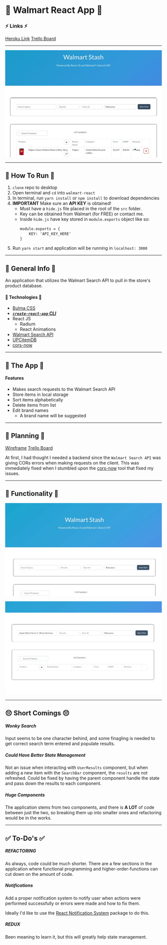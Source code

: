 # :department_store: Walmart React App :department_store:


### :zap: Links :zap:
[Heroku Link](https://walmart-react.herokuapp.com/)
[Trello Board](https://trello.com/b/Nzh9mvgy/walmart-react)

***

![splash-img](./readme-imgs/walmart-stash-splash.jpg)

***

## :running: How To Run :running:

1. `clone` repo to desktop
2. Open terminal and `cd` into `walmart-react`
3. In terminal, run `yarn install` or `npm install` to download dependencies
4. **IMPORTANT** Make sure an **API KEY** is obtained!
    - Must have a `hide.js` file placed in the root of the `src` folder.
    - Key can be obtained from Walmart (for FREE) or contact me.
    - Inside `hide.js` have key stored in `module.exports` object like so:
        ```
        module.exports = {
            KEY: 'API_KEY_HERE'
        }
        ```
5. Run `yarn start` and application will be running in `localhost: 3000`

***

## :book: General Info :book:

An application that utilizes the Walmart Search API to pull in the store's product database.

#### :floppy_disk: Technologies :floppy_disk:

- [Bulma CSS](http://bulma.io/)
- [***`create-react-app` CLI***](https://github.com/facebookincubator/create-react-app)
- React JS
    - Radium
    - React Animations
- [Walmart Search API](https://developer.walmartlabs.com/docs/read/Search_API)
- [UPCitemDB](http://www.upcitemdb.com/)
- [cors-now](https://cors.now.sh/)

***

## :key: The App :key:

#### Features
- Makes search requests to the Walmart Search API
- Store items in local storage
- Sort items alphabetically
- Delete items from list
- Edit brand names
    - A brand name will be suggested

***

## :pencil: Planning :pencil:

[Wireframe](https://app.moqups.com/indieslap/ilZbWZIs43/view/page/a0d4dc3eb)
[Trello Board](https://trello.com/b/Nzh9mvgy/walmart-react)

At first, I had thought I needed a backend since the `Walmart Search API` was giving CORs errors when making requests on the client. This was immediately fixed when I stumbled upon the [cors-now](https://cors.now.sh/) tool that fixed my issues.

***

## :checkered_flag: Functionality :checkered_flag:

![basic-function](./readme-imgs/walmart-search-land.gif)


![basic-function](./readme-imgs/walmart-stash-edit-delete.gif)

***

## :pensive: Short Comings :pensive:

##### Wonky Search
Input seems to be one character behind, and some finagling is needed to get correct search term entered and populate results.

##### Could Have Better State Management
Not an issue when interacting with `UserResults` component, but when adding a new item with the `SearchBar` component, the `results` are not refreshed. Could be fixed by having the parent component handle the state and pass down the results to each component.

##### Huge Components
The application stems from two components, and there is **A LOT** of code between just the two, so breaking them up into smaller ones and refactoring would be in the works.

***

## :white_check_mark: To-Do's :white_check_mark:

##### **REFACTORING**
As always, code could be much shorter. There are a few sections in the application where functional programming and higher-order-functions can cut down on the amount of code.

##### **Notifications**
Add a proper notification system to notify user when actions were performed successfully or errors were made and how to fix them.

Ideally I'd like to use the [React Notification System](https://github.com/igorprado/react-notification-system) package to do this.

##### **REDUX**
Been meaning to learn it, but this will greatly help state management.

